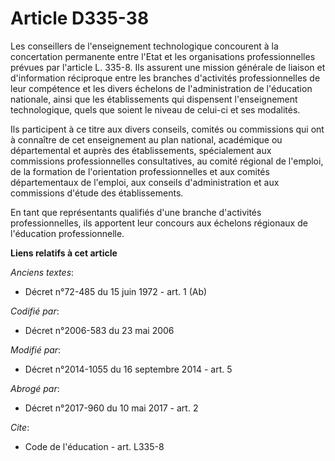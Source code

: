 # Article D335-38

Les conseillers de l'enseignement technologique concourent à la concertation permanente entre l'Etat et les organisations
professionnelles prévues par l'article L. 335-8. Ils assurent une mission générale de liaison et d'information réciproque
entre les branches d'activités professionnelles de leur compétence et les divers échelons de l'administration de l'éducation
nationale, ainsi que les établissements qui dispensent l'enseignement technologique, quels que soient le niveau de celui-ci
et ses modalités. 

Ils participent à ce titre aux divers conseils, comités ou commissions qui ont à connaître de cet enseignement au plan
national, académique ou départemental et auprès des établissements, spécialement aux commissions professionnelles
consultatives, au comité régional de l'emploi, de la formation de l'orientation professionnelles et aux comités
départementaux de l'emploi, aux conseils d'administration et aux commissions d'étude des établissements. 

En tant que représentants qualifiés d'une branche d'activités professionnelles, ils apportent leur concours aux échelons
régionaux de l'éducation professionnelle.

**Liens relatifs à cet article**

_Anciens textes_:

  - Décret n°72-485 du 15 juin 1972 - art. 1 (Ab)

_Codifié par_:

  - Décret n°2006-583 du 23 mai 2006

_Modifié par_:

  - Décret n°2014-1055 du 16 septembre 2014 - art. 5

_Abrogé par_:

  - Décret n°2017-960 du 10 mai 2017 - art. 2

_Cite_:

  - Code de l'éducation - art. L335-8
